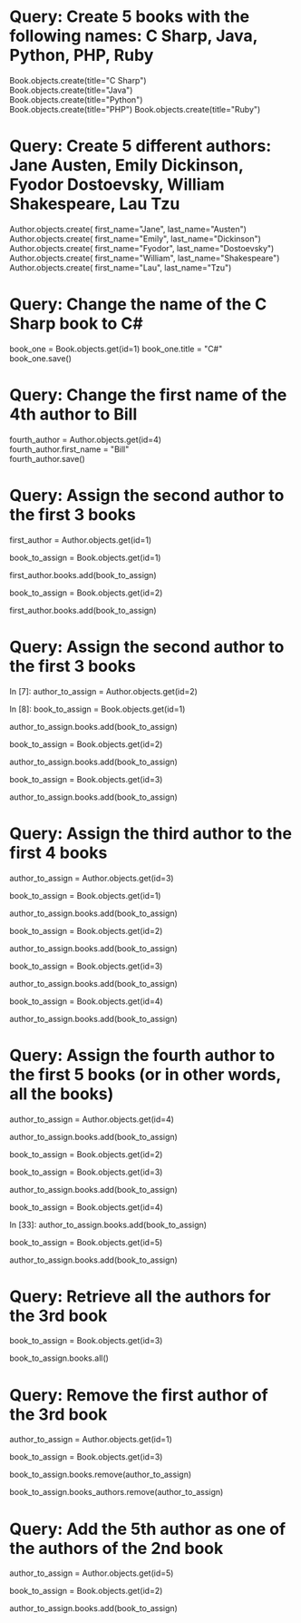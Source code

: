 # Query: Create 5 books with the following names: C Sharp, Java, Python, PHP, Ruby

Book.objects.create(title="C Sharp")  
Book.objects.create(title="Java")     
Book.objects.create(title="Python")  
Book.objects.create(title="PHP") 
Book.objects.create(title="Ruby")         

# Query: Create 5 different authors: Jane Austen, Emily Dickinson, Fyodor Dostoevsky, William Shakespeare, Lau Tzu

Author.objects.create( first_name="Jane", last_name="Austen")
Author.objects.create( first_name="Emily", last_name="Dickinson") 
Author.objects.create( first_name="Fyodor", last_name="Dostoevsky")
Author.objects.create( first_name="William", last_name="Shakespeare")     
Author.objects.create( first_name="Lau", last_name="Tzu")

# Query: Change the name of the C Sharp book to C#

book_one = Book.objects.get(id=1) 
book_one.title = "C#"    
book_one.save()   

# Query: Change the first name of the 4th author to Bill

fourth_author = Author.objects.get(id=4)  
fourth_author.first_name = "Bill"  
fourth_author.save()

# Query: Assign the second author to the first 3 books

first_author = Author.objects.get(id=1)                                                                          

book_to_assign = Book.objects.get(id=1)                                                                          

first_author.books.add(book_to_assign)                                                                           

book_to_assign = Book.objects.get(id=2)                                                                          

first_author.books.add(book_to_assign)    

# Query: Assign the second author to the first 3 books

In [7]: author_to_assign = Author.objects.get(id=2)                                                                      

In [8]: book_to_assign = Book.objects.get(id=1)                                                                          

author_to_assign.books.add(book_to_assign)                                                                       

book_to_assign = Book.objects.get(id=2)                                                                         

author_to_assign.books.add(book_to_assign)                                                                      

book_to_assign = Book.objects.get(id=3)                                                                         

author_to_assign.books.add(book_to_assign) 

# Query: Assign the third author to the first 4 books

author_to_assign = Author.objects.get(id=3)                                                                     

book_to_assign = Book.objects.get(id=1)                                                                         

author_to_assign.books.add(book_to_assign)                                                                      

book_to_assign = Book.objects.get(id=2)                                                                         

author_to_assign.books.add(book_to_assign)                                                                      

book_to_assign = Book.objects.get(id=3)                                                                         

author_to_assign.books.add(book_to_assign)                                                                      

book_to_assign = Book.objects.get(id=4)                                                                         

author_to_assign.books.add(book_to_assign) 

# Query: Assign the fourth author to the first 5 books (or in other words, all the books)


author_to_assign = Author.objects.get(id=4)                                                                     

author_to_assign.books.add(book_to_assign)                                                                      

book_to_assign = Book.objects.get(id=2)                                                                      
                                                                    
book_to_assign = Book.objects.get(id=3)                                                                         

author_to_assign.books.add(book_to_assign)                                                                      

book_to_assign = Book.objects.get(id=4)                                                                         

In [33]: author_to_assign.books.add(book_to_assign)                                                                      

book_to_assign = Book.objects.get(id=5)                                                                         

author_to_assign.books.add(book_to_assign)  

# Query: Retrieve all the authors for the 3rd book

book_to_assign = Book.objects.get(id=3)                                                                         

book_to_assign.books.all()   

# Query: Remove the first author of the 3rd book

author_to_assign = Author.objects.get(id=1)                                                                     

book_to_assign = Book.objects.get(id=3)                                                                         

book_to_assign.books.remove(author_to_assign)                                                                   

book_to_assign.books_authors.remove(author_to_assign)  

# Query: Add the 5th author as one of the authors of the 2nd book

author_to_assign = Author.objects.get(id=5)                                                                     

book_to_assign = Book.objects.get(id=2)                                                                         

author_to_assign.books.add(book_to_assign) 